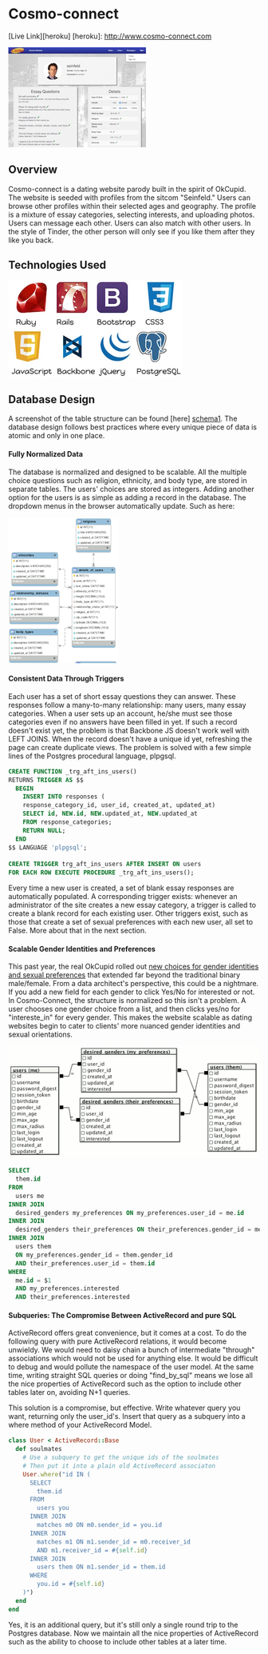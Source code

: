 # Cosmo-connect

[Live Link][heroku]
[heroku]: http://www.cosmo-connect.com

[profile_jerry]: https://github.com/zelaznik/cosmo_connect/blob/master/_readme/jerry_profile.jpg
![Thumbnail Preview Of Jerry Seinfeld's Profile][profile_jerry]


## Overview
Cosmo-connect is a dating website parody built in the spirit of OkCupid.  The website is seeded with profiles from the sitcom "Seinfeld."  Users can browse other profiles within their selected ages and geography.  The profile is a mixture of essay categories, selecting interests, and uploading photos.  Users can message each other.  Users can also match with other users.  In the style of Tinder, the other person will only see if you like them after they like you back.

## Technologies Used
[technologies]: https://github.com/zelaznik/cosmo_connect/blob/master/_readme/technologies.jpg
![Ruby Rails Bootstrap CSS3 Javascript Backbone jQuery PostgreSQL][technologies]

##  Database Design
A screenshot of the table structure can be found [here] [schema1].  The database design follows best practices where every unique piece of data is atomic and only in one place.

[schema1]: ./_readme/cosmo_schema.gif

#### Fully Normalized Data

The database is normalized and designed to be scalable.  All the multiple choice questions such as religion, ethnicity, and body type, are stored in separate tables.  The users' choices are stored as integers.  Adding another option for the users is as simple as adding a record in the database.  The dropdown menus in the browser automatically update.  Such as here:

[start_game]: https://raw.githubusercontent.com/zelaznik/cosmo_connect/master/_readme/drop_down_tables.gif
![Tables For Dropdown Menus][start_game]

#### Consistent Data Through Triggers

Each user has a set of short essay questions they can answer.  These responses follow a many-to-many relationship: many users, many essay categories.  When a user sets up an account, he/she must see those categories even if no answers have been filled in yet.  If such a record doesn't exist yet, the problem is that Backbone JS doesn't work well with LEFT JOINS.  When the record doesn't have a unique id yet, refreshing the page can create duplicate views.  The problem is solved with a few simple lines of the Postgres procedural language, plpgsql.

```sql
CREATE FUNCTION _trg_aft_ins_users()
RETURNS TRIGGER AS $$
  BEGIN
    INSERT INTO responses (
    response_category_id, user_id, created_at, updated_at)
    SELECT id, NEW.id, NEW.updated_at, NEW.updated_at
    FROM response_categories;
    RETURN NULL;
  END
$$ LANGUAGE 'plpgsql';

CREATE TRIGGER trg_aft_ins_users AFTER INSERT ON users
FOR EACH ROW EXECUTE PROCEDURE _trg_aft_ins_users();
```

Every time a new user is created, a set of blank essay responses are automatically populated.  A corresponding trigger exists: whenever an administrator of the site creates a new essay category, a trigger is called to create a blank record for each existing user.  Other triggers exist, such as those that create a set of sexual preferences with each new user, all set to False.  More about that in the next section.

#### Scalable Gender Identities and Preferences
This past year, the real OkCupid rolled out [new choices for gender identities and sexual preferences](http://www.huffingtonpost.com/2014/11/17/okcupid-new-gender-options_n_6172434.html) that extended far beyond the traditional binary male/female.  From a data architect's perspective, this could be a nightmare.  If you add a new field for each gender to click Yes/No for interested or not.  In Cosmo-Connect, the structure is normalized so this isn't a problem.  A user chooses one gender choice from a list, and then clicks yes/no for "intereste_in" for every gender.  This makes the website scalable as dating websites begin to cater to clients' more nuanced gender identities and sexual orientations.

[matches_by_orientation_query]: https://raw.githubusercontent.com/zelaznik/cosmo_connect/master/_readme/matches_by_orientation_query.gif
![Matches By Orientation Visual Query][matches_by_orientation_query]

```sql
SELECT
  them.id
FROM
  users me
INNER JOIN
  desired_genders my_preferences ON my_preferences.user_id = me.id
INNER JOIN
  desired_genders their_preferences ON their_preferences.gender_id = me.gender_id
INNER JOIN
  users them
  ON my_preferences.gender_id = them.gender_id
  AND their_preferences.user_id = them.id
WHERE
  me.id = $1
  AND my_preferences.interested
  AND their_preferences.interested
```

#### Subqueries: The Compromise Between ActiveRecord and pure SQL
ActiveRecord offers great convenience, but it comes at a cost.  To do the following query with pure ActiveRecord relations, it would become unwieldy.  We would need to daisy chain a bunch of intermediate "through" associations which would not be used for anything else.  It would be difficult to debug and would pollute the namespace of the user model.  At the same time, writing straight SQL queries or doing "find_by_sql" means we lose all the nice properties of ActiveRecord such as the option to include other tables later on, avoiding N+1 queries.

This solution is a compromise, but effective.  Write whatever query you want, returning only the user_id's.  Insert that query as a subquery into a where method of your ActiveRecord Model.

```ruby
class User < ActiveRecord::Base
  def soulmates
    # Use a subquery to get the unique ids of the soulmates
    # Then put it into a plain old ActiveRecord associaton
    User.where("id IN (
      SELECT
        them.id
      FROM
        users you
      INNER JOIN
        matches m0 ON m0.sender_id = you.id
      INNER JOIN
        matches m1 ON m1.sender_id = m0.receiver_id
        AND m1.receiver_id = #{self.id}
      INNER JOIN
        users them ON m1.sender_id = them.id
      WHERE
        you.id = #{self.id}
    )")
  end
end
```

Yes, it is an additional query, but it's still only a single round trip to the Postgres database.  Now we maintain all the nice properties of ActiveRecord such as the ability to choose to include other tables at a later time.
